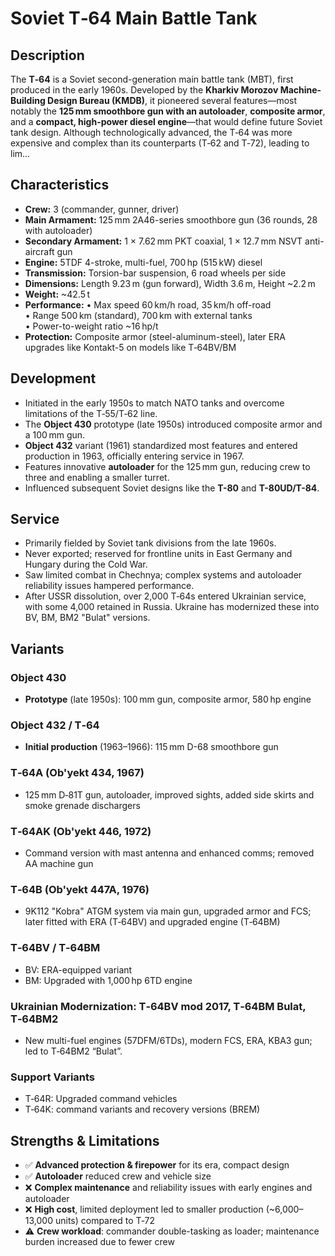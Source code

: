 
# Soviet T‑64 Main Battle Tank

## Description

The **T‑64** is a Soviet second-generation main battle tank (MBT), first produced in the early 1960s. Developed by the **Kharkiv Morozov Machine-Building Design Bureau (KMDB)**, it pioneered several features—most notably the **125 mm smoothbore gun with an autoloader**, **composite armor**, and a **compact, high-power diesel engine**—that would define future Soviet tank design. Although technologically advanced, the T‑64 was more expensive and complex than its counterparts (T‑62 and T‑72), leading to lim...

## Characteristics

- **Crew:** 3 (commander, gunner, driver)  
- **Main Armament:** 125 mm 2A46-series smoothbore gun (36 rounds, 28 with autoloader)  
- **Secondary Armament:** 1 × 7.62 mm PKT coaxial, 1 × 12.7 mm NSVT anti-aircraft gun  
- **Engine:** 5TDF 4-stroke, multi-fuel, 700 hp (515 kW) diesel  
- **Transmission:** Torsion-bar suspension, 6 road wheels per side  
- **Dimensions:** Length 9.23 m (gun forward), Width 3.6 m, Height ~2.2 m  
- **Weight:** ~42.5 t  
- **Performance:** • Max speed 60 km/h road, 35 km/h off-road  
  • Range 500 km (standard), 700 km with external tanks  
  • Power-to-weight ratio ~16 hp/t  
- **Protection:** Composite armor (steel-aluminum-steel), later ERA upgrades like Kontakt-5 on models like T‑64BV/BM

## Development

- Initiated in the early 1950s to match NATO tanks and overcome limitations of the T‑55/T‑62 line.  
- The **Object 430** prototype (late 1950s) introduced composite armor and a 100 mm gun.  
- **Object 432** variant (1961) standardized most features and entered production in 1963, officially entering service in 1967.  
- Features innovative **autoloader** for the 125 mm gun, reducing crew to three and enabling a smaller turret.  
- Influenced subsequent Soviet designs like the **T-80** and **T-80UD/T-84**.

## Service

- Primarily fielded by Soviet tank divisions from the late 1960s.  
- Never exported; reserved for frontline units in East Germany and Hungary during the Cold War.  
- Saw limited combat in Chechnya; complex systems and autoloader reliability issues hampered performance.  
- After USSR dissolution, over 2,000 T‑64s entered Ukrainian service, with some 4,000 retained in Russia. Ukraine has modernized these into BV, BM, BM2 "Bulat" versions.

## Variants

### Object 430  
- **Prototype** (late 1950s): 100 mm gun, composite armor, 580 hp engine  

### Object 432 / T‑64  
- **Initial production** (1963–1966): 115 mm D-68 smoothbore gun  

### T‑64A (Ob'yekt 434, 1967)  
- 125 mm D‑81T gun, autoloader, improved sights, added side skirts and smoke grenade dischargers  

### T‑64AK (Ob'yekt 446, 1972)  
- Command version with mast antenna and enhanced comms; removed AA machine gun  

### T‑64B (Ob'yekt 447A, 1976)  
- 9K112 "Kobra" ATGM system via main gun, upgraded armor and FCS; later fitted with ERA (T‑64BV) and upgraded engine (T‑64BM)  

### T‑64BV / T‑64BM  
- BV: ERA-equipped variant  
- BM: Upgraded with 1,000 hp 6TD engine  

### Ukrainian Modernization: T‑64BV mod 2017, T‑64BM Bulat, T‑64BM2  
- New multi-fuel engines (57DFM/6TDs), modern FCS, ERA, KBA3 gun; led to T‑64BM2 “Bulat”.

### Support Variants  
- T‑64R: Upgraded command vehicles  
- T‑64K: command variants and recovery versions (BREM)  

## Strengths & Limitations

- ✅ **Advanced protection & firepower** for its era, compact design  
- ✅ **Autoloader** reduced crew and vehicle size  
- ❌ **Complex maintenance** and reliability issues with early engines and autoloader  
- ❌ **High cost**, limited deployment led to smaller production (~6,000–13,000 units) compared to T‑72  
- ⚠️ **Crew workload**: commander double-tasking as loader; maintenance burden increased due to fewer crew  
